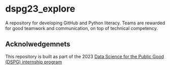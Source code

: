# dspg23_explore
A repository for developing GitHub and Python literacy. Teams are rewarded for good teamwork and communication, on top of technical competency. 

## Acknolwedgemnets
This repository is built as part of the 2023 [Data Science for the Public Good (DSPG) internship program](https://datascienceforthepublicgood.org/)
